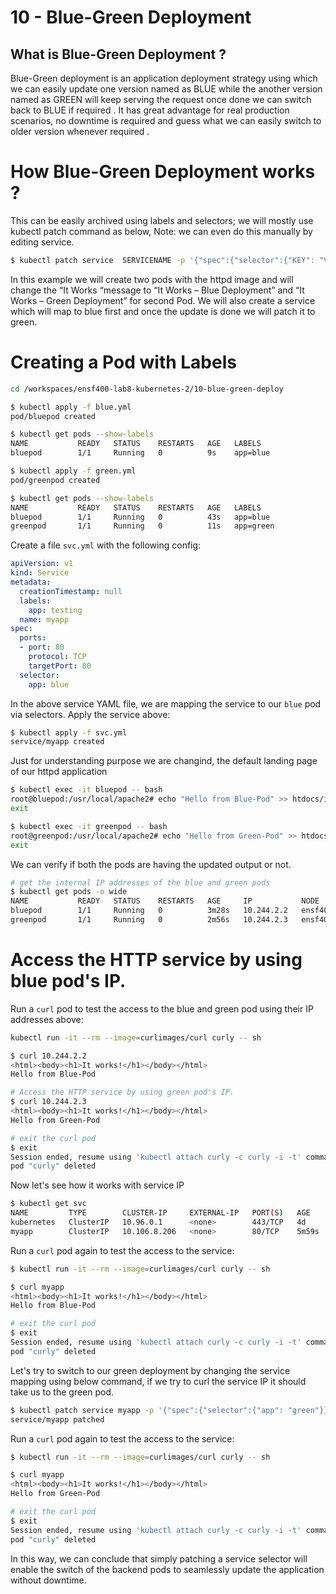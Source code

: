 # 10 - Blue-Green Deployment

## What is Blue-Green Deployment ? 
Blue-Green deployment is an application deployment strategy using which we can easily update one version named as BLUE while the another version named as GREEN will keep serving the request once done we can switch back to BLUE if required . It has great advantage for real production scenarios, no downtime is required and guess what we can easily switch to older version whenever required .

# How Blue-Green Deployment works ? 
This can be easily archived using labels and selectors; we will mostly use kubectl patch command as below, Note: we can even do this manually by editing service.

```bash
$ kubectl patch service  SERVICENAME -p '{"spec":{"selector":{"KEY": "VALUE"}}}'
``` 
In this example we will create two pods with the httpd image and will change the “It Works “message to “It Works – Blue Deployment” and “It Works – Green Deployment” for second Pod. We will also create a service which will map to blue first and once the update is done we will patch it to green. 

# Creating a Pod with Labels

```bash
cd /workspaces/ensf400-lab8-kubernetes-2/10-blue-green-deploy
```

```bash
$ kubectl apply -f blue.yml
pod/bluepod created
```

```bash
$ kubectl get pods --show-labels
NAME           READY   STATUS    RESTARTS   AGE   LABELS
bluepod        1/1     Running   0          9s    app=blue

$ kubectl apply -f green.yml 
pod/greenpod created
```

```bash
$ kubectl get pods --show-labels
NAME           READY   STATUS    RESTARTS   AGE   LABELS
bluepod        1/1     Running   0          43s   app=blue
greenpod       1/1     Running   0          11s   app=green
```

Create a file `svc.yml` with the following config:

```yaml
apiVersion: v1
kind: Service
metadata:
  creationTimestamp: null
  labels:
    app: testing
  name: myapp
spec:
  ports:
  - port: 80
    protocol: TCP
    targetPort: 80
  selector:
    app: blue
```
In the above service YAML file, we are mapping the service to our `blue` pod via selectors. 
Apply the service above:
```bash
$ kubectl apply -f svc.yml
service/myapp created
```

Just for understanding purpose we are changind, the default landing page of our httpd application

```bash
$ kubectl exec -it bluepod -- bash
root@bluepod:/usr/local/apache2# echo "Hello from Blue-Pod" >> htdocs/index.html
exit
```

```bash
$ kubectl exec -it greenpod -- bash
root@greenpod:/usr/local/apache2# echo "Hello from Green-Pod" >> htdocs/index.html
exit
```

We can verify if both the pods are having the updated output or not. 

```bash
# get the internal IP addresses of the blue and green pods
$ kubectl get pods -o wide
NAME           READY   STATUS    RESTARTS   AGE     IP           NODE          NOMINATED NODE   READINESS GATES
bluepod        1/1     Running   0          3m28s   10.244.2.2   ensf400-m03   <none>           <none>
greenpod       1/1     Running   0          2m56s   10.244.2.3   ensf400-m03   <none>           <none>
```

# Access the HTTP service by using blue pod's IP.
Run a `curl` pod to test the access to the blue and green pod using their IP addresses above:
```bash
kubectl run -it --rm --image=curlimages/curl curly -- sh

$ curl 10.244.2.2
<html><body><h1>It works!</h1></body></html>
Hello from Blue-Pod

# Access the HTTP service by using green pod's IP.
$ curl 10.244.2.3
<html><body><h1>It works!</h1></body></html>
Hello from Green-Pod

# exit the curl pod
$ exit 
Session ended, resume using 'kubectl attach curly -c curly -i -t' command when the pod is running
pod "curly" deleted
```

Now let's see how it works with service IP 
```bash
$ kubectl get svc
NAME         TYPE        CLUSTER-IP     EXTERNAL-IP   PORT(S)   AGE
kubernetes   ClusterIP   10.96.0.1      <none>        443/TCP   4d
myapp        ClusterIP   10.106.8.206   <none>        80/TCP    5m59s
```

Run a `curl` pod again to test the access to the service:
```bash
$ kubectl run -it --rm --image=curlimages/curl curly -- sh

$ curl myapp
<html><body><h1>It works!</h1></body></html>
Hello from Blue-Pod

# exit the curl pod
$ exit
Session ended, resume using 'kubectl attach curly -c curly -i -t' command when the pod is running
pod "curly" deleted
```

Let's try to switch to our green deployment by changing the service mapping using below command, if we try to curl the service IP it should take us to the green pod. 

```bash
$ kubectl patch service myapp -p '{"spec":{"selector":{"app": "green"}}}'
service/myapp patched
```

Run a `curl` pod again to test the access to the service:
```bash
$ kubectl run -it --rm --image=curlimages/curl curly -- sh

$ curl myapp
<html><body><h1>It works!</h1></body></html>
Hello from Green-Pod

# exit the curl pod
$ exit
Session ended, resume using 'kubectl attach curly -c curly -i -t' command when the pod is running
pod "curly" deleted
```

In this way, we can conclude that simply patching a service selector will enable the switch of the backend pods to seamlessly update the application without downtime.

